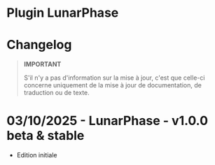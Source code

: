 # Plugin LunarPhase
# Changelog


>**IMPORTANT**
>
> S'il n'y a pas d'information sur la mise à jour, c'est que celle-ci concerne uniquement de la mise à jour de documentation, de traduction ou de texte.

# 03/10/2025 - LunarPhase - v1.0.0 beta & stable
- Edition initiale
